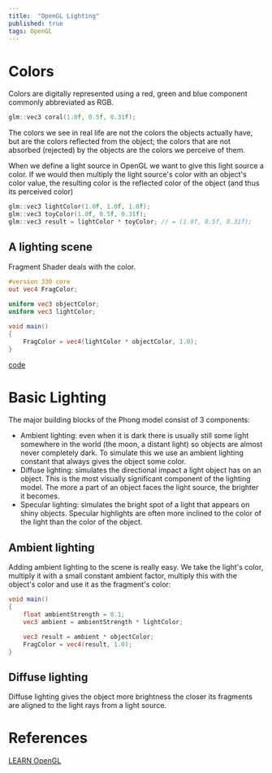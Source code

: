 ```yaml
---
title:  "OpenGL Lighting"
published: true
tags: OpenGL
---
```


# Colors

Colors are digitally represented using a red, green and blue component commonly abbreviated as RGB.

```cpp
glm::vec3 coral(1.0f, 0.5f, 0.31f);
```

The colors we see in real life are not the colors the objects actually have, but are the colors reflected from the object; the colors that are not absorbed (rejected) by the objects are the colors we perceive of them.

When we define a light source in OpenGL we want to give this light source a color. 
If we would then multiply the light source's color with an object's color value, the resulting color is the reflected color of the object (and thus its perceived color)

```cpp
glm::vec3 lightColor(1.0f, 1.0f, 1.0f);
glm::vec3 toyColor(1.0f, 0.5f, 0.31f);
glm::vec3 result = lightColor * toyColor; // = (1.0f, 0.5f, 0.31f);
```

## A lighting scene

Fragment Shader deals with the color.

```glsl
#version 330 core
out vec4 FragColor;
  
uniform vec3 objectColor;
uniform vec3 lightColor;

void main()
{
    FragColor = vec4(lightColor * objectColor, 1.0);
}
```

[code](https://github.com/mintwzy/my-opengl/blob/master/src/learn/lighting/colors/colors.cpp)

# Basic Lighting

The major building blocks of the Phong model consist of 3 components: 

- Ambient lighting: even when it is dark there is usually still some light somewhere in the world (the moon, a distant light) so objects are almost never completely dark. To simulate this we use an ambient lighting constant that always gives the object some color.
- Diffuse lighting: simulates the directional impact a light object has on an object. This is the most visually significant component of the lighting model. The more a part of an object faces the light source, the brighter it becomes.
- Specular lighting: simulates the bright spot of a light that appears on shiny objects. Specular highlights are often more inclined to the color of the light than the color of the object.

## Ambient lighting

Adding ambient lighting to the scene is really easy. We take the light's color, multiply it with a small constant ambient factor, multiply this with the object's color and use it as the fragment's color: 

```glsl
void main()
{
    float ambientStrength = 0.1;
    vec3 ambient = ambientStrength * lightColor;

    vec3 result = ambient * objectColor;
    FragColor = vec4(result, 1.0);
}  
```

## Diffuse lighting

Diffuse lighting gives the object more brightness the closer its fragments are aligned to the light rays from a light source. 



# References

[LEARN OpenGL](https://learnopengl.com/Lighting/Colors)
